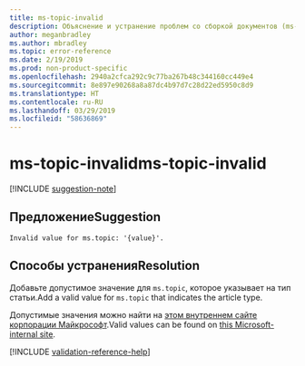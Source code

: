 ```yaml
---
title: ms-topic-invalid
description: Объяснение и устранение проблем со сборкой документов (ms-topic-invalid)
author: meganbradley
ms.author: mbradley
ms.topic: error-reference
ms.date: 2/19/2019
ms.prod: non-product-specific
ms.openlocfilehash: 2940a2cfca292c9c77ba267b48c344160cc449e4
ms.sourcegitcommit: 8e897e90268a8a87dc4b97d7c28d22ed5950c8d9
ms.translationtype: HT
ms.contentlocale: ru-RU
ms.lasthandoff: 03/29/2019
ms.locfileid: "58636869"
---
```

# <a name="ms-topic-invalid"></a><span data-ttu-id="ce596-103">ms-topic-invalid</span><span class="sxs-lookup"><span data-stu-id="ce596-103">ms-topic-invalid</span></span>

[!INCLUDE [suggestion-note](includes/suggestion-note.md)]

## <a name="suggestion"></a><span data-ttu-id="ce596-104">Предложение</span><span class="sxs-lookup"><span data-stu-id="ce596-104">Suggestion</span></span>

`Invalid value for ms.topic: '{value}'.`

## <a name="resolution"></a><span data-ttu-id="ce596-105">Способы устранения</span><span class="sxs-lookup"><span data-stu-id="ce596-105">Resolution</span></span>

<span data-ttu-id="ce596-106">Добавьте допустимое значение для `ms.topic`, которое указывает на тип статьи.</span><span class="sxs-lookup"><span data-stu-id="ce596-106">Add a valid value for `ms.topic` that indicates the article type.</span></span>

<span data-ttu-id="ce596-107">Допустимые значения можно найти на [этом внутреннем сайте корпорации Майкрософт](https://docsmetadatatool.azurewebsites.net/allowlists).</span><span class="sxs-lookup"><span data-stu-id="ce596-107">Valid values can be found on [this Microsoft-internal site](https://docsmetadatatool.azurewebsites.net/allowlists).</span></span>

<!--make sure to add this file to your includes folder and verify the path-->
[!INCLUDE [validation-reference-help](includes/validation-reference-help.md)]
